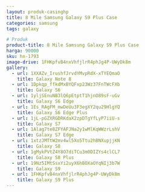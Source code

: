 ```yaml
---
layout: produk-casinghp
title: 8 Mile Samsung Galaxy S9 Plus Case
categories: samsung
tags: galaxy

# Produk
product-title: 8 Mile Samsung Galaxy S9 Plus Case
harga: 90000
sku: hn-1793
image-drive: 1FHKpfvB4nxVhfjlrR4phJg4P-UWyDk8m
gallery:
  - url: 1XXAZv_IrushfJrvdYMvpRdX-xTYEQmaO
    title: Galaxy Note 8
  - url: 1Dpkqp_ffkdMxBYQFxp23Wz37FnTWcFXb
    title: Galaxy S6
  - url: 1yljSEnuNB3lQ6pEtptT1hjnO89sF-uGv
    title: Galaxy S6 Edge
  - url: 1Es_RAgFM_mwDeUu3F3egXY2qu29HlgYQ
    title: Galaxy S6 Edge Plus
  - url: 1jL-pGZXRGDRKdaX2zpDTgYfLyP7iiU-s
    title: Galaxy S7
  - url: 1Alag7te8ZFYAFJNa2y1wMlKqWWzrLshV
    title: Galaxy S7 Edge
  - url: 1xtzJMTtW2mv4wl5Xo5Ttu2hBNXupjjKN
    title: Galaxy S8
  - url: 1gMykPVtZ4Y8O7diTCu3m0DIZYs4clCL7
    title: Galaxy S8 Plus
  - url: 19Nz5IMtSsxYi2uyX6hBOXaOYqNIj3b7W
    title: Galaxy S9
  - url: 1FHKpfvB4nxVhfjlrR4phJg4P-UWyDk8m
    title: Galaxy S9 Plus
---
```

